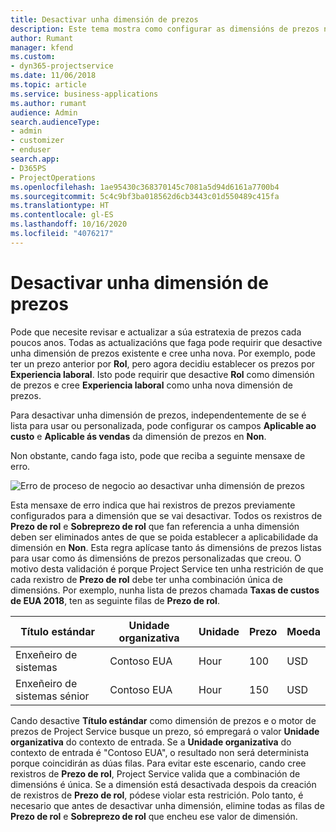```yaml
---
title: Desactivar unha dimensión de prezos
description: Este tema mostra como configurar as dimensións de prezos na solución Project Service.
author: Rumant
manager: kfend
ms.custom:
- dyn365-projectservice
ms.date: 11/06/2018
ms.topic: article
ms.service: business-applications
ms.author: rumant
audience: Admin
search.audienceType:
- admin
- customizer
- enduser
search.app:
- D365PS
- ProjectOperations
ms.openlocfilehash: 1ae95430c368370145c7081a5d94d6161a7700b4
ms.sourcegitcommit: 5c4c9bf3ba018562d6cb3443c01d550489c415fa
ms.translationtype: HT
ms.contentlocale: gl-ES
ms.lasthandoff: 10/16/2020
ms.locfileid: "4076217"
---
```

# <a name="turn-off-a-pricing-dimension"></a>Desactivar unha dimensión de prezos

Pode que necesite revisar e actualizar a súa estratexia de prezos cada poucos anos. Todas as actualizacións que faga pode requirir que desactive unha dimensión de prezos existente e cree unha nova. Por exemplo, pode ter un prezo anterior por **Rol**, pero agora decidiu establecer os prezos por **Experiencia laboral**. Isto pode requirir que desactive **Rol** como dimensión de prezos e cree **Experiencia laboral** como unha nova dimensión de prezos. 

Para desactivar unha dimensión de prezos, independentemente de se é lista para usar ou personalizada, pode configurar os campos **Aplicable ao custo** e **Aplicable ás vendas** da dimensión de prezos en **Non**.

Non obstante, cando faga isto, pode que reciba a seguinte mensaxe de erro.

![Erro de proceso de negocio ao desactivar unha dimensión de prezos](media/Business-Process-Error.png)


Esta mensaxe de erro indica que hai rexistros de prezos previamente configurados para a dimensión que se vai desactivar. Todos os rexistros de **Prezo de rol** e **Sobreprezo de rol** que fan referencia a unha dimensión deben ser eliminados antes de que se poida establecer a aplicabilidade da dimensión en **Non**. Esta regra aplícase tanto ás dimensións de prezos listas para usar como ás dimensións de prezos personalizadas que creou. O motivo desta validación é porque Project Service ten unha restrición de que cada rexistro de **Prezo de rol** debe ter unha combinación única de dimensións. Por exemplo, nunha lista de prezos chamada **Taxas de custos de EUA 2018**, ten as seguinte filas de **Prezo de rol**. 

| Título estándar         | Unidade organizativa    |Unidade   |Prezo  |Moeda  |
| -----------------------|-------------|-------|-------|----------|
| Enxeñeiro de sistemas|Contoso EUA|Hour| 100|USD|
| Enxeñeiro de sistemas sénior|Contoso EUA|Hour| 150| USD|


Cando desactive **Título estándar** como dimensión de prezos e o motor de prezos de Project Service busque un prezo, só empregará o valor **Unidade organizativa** do contexto de entrada. Se a **Unidade organizativa** do contexto de entrada é "Contoso EUA", o resultado non será determinista porque coincidirán as dúas filas. Para evitar este escenario, cando cree rexistros de **Prezo de rol**, Project Service valida que a combinación de dimensións é única. Se a dimensión está desactivada despois da creación de rexistros de **Prezo de rol**, pódese violar esta restrición. Polo tanto, é necesario que antes de desactivar unha dimensión, elimine todas as filas de **Prezo de rol** e **Sobreprezo de rol** que encheu ese valor de dimensión.

